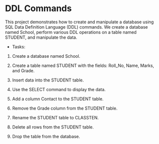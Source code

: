 # DDL Commands

This project demonstrates how to create and manipulate a database using SQL Data Definition Language (DDL) commands. We create a database named School, perform various DDL operations on a table named STUDENT, and manipulate the data.
* Tasks:
  
1. Create a database named School.

2. Create a table named STUDENT with the fields: Roll_No, Name, Marks, and Grade.

3. Insert data into the STUDENT table.

4. Use the SELECT command to display the data.

5. Add a column Contact to the STUDENT table.

6. Remove the Grade column from the STUDENT table.

7. Rename the STUDENT table to CLASSTEN.

8. Delete all rows from the STUDENT table.

9. Drop the table from the database.
